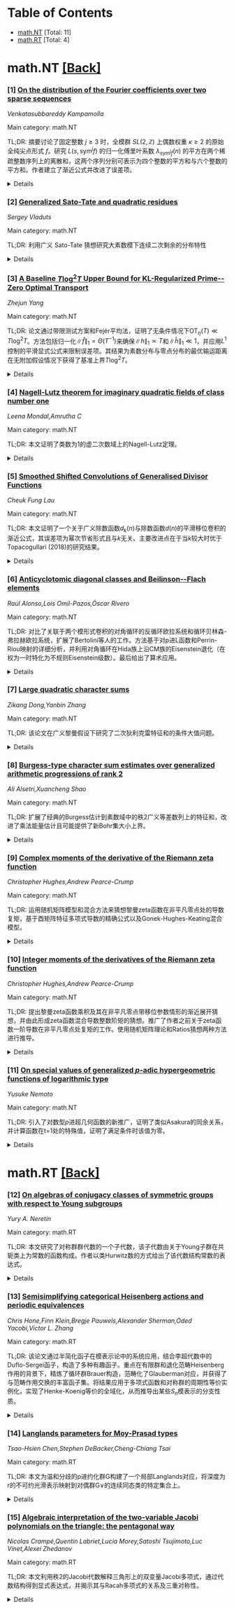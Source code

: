 <div id=toc></div>

# Table of Contents

- [math.NT](#math.NT) [Total: 11]
- [math.RT](#math.RT) [Total: 4]


<div id='math.NT'></div>

# math.NT [[Back]](#toc)

### [1] [On the distribution of the Fourier coefficients over two sparse sequences](https://arxiv.org/abs/2509.07037)
*Venkatasubbareddy Kampamolla*

Main category: math.NT

TL;DR: 摘要讨论了固定整数 $j \geq 3$ 时，全模群 $SL(2,\mathbb{Z})$ 上偶数权重 $\kappa \geq 2$ 的原始全纯尖点形式 $f$。研究 $L(s, \text{sym}^j f)$ 的归一化傅里叶系数 $\lambda_{\text{sym}^j f}(n)$ 的平方在两个稀疏整数序列上的离散和，这两个序列分别可表示为四个整数的平方和与六个整数的平方和。作者建立了渐近公式并改进了误差项。


<details>
  <summary>Details</summary>
Motivation: 本研究动机是分析自守形式中对称幂 $j$ 的傅里叶系数的平方和，在特定稀疏序列（四平方和与六平方和）上的渐近行为。通常研究这些系数在自然数序列上的平均值已有较多结果，但稀疏序列上的渐近公式较少见。文章旨在填补这种稀疏序列上的渐近分析空白，并优化误差。在数论中，平方和序列因其在丢番图问题中的核心地位而被广泛关注（如四平方定理说明每个自然数可表为四平方和），因此研究这些序列上的对称幂系数具有理论价值。

Method: 方法应基于解析数论工具，特别是对 $L$-函数 $L(s, \text{sym}^j f)$ 的处理。利用 $\lambda_{\text{sym}^j f}^2(n)$ 作为乘性系数，构建Dirichlet级数后进行Mellin逆变换；再对特定序列求和，需提取序列特征（如四平方序列生成函数为Theta函数）。关键步包括：\begin{enumerate}\item 将和式转化为积分形式（Perron公式或轮廓积分法）；\item 对 $L$-函数在临界带进行性质分析（如Phragmén–Lindelöf估计）和亚凸性边界；\item 对稀疏序列（如四平方和）的求和问题引入模形式相关生成函数（如 $r_4(n)$ 由Jacobi Theta函数$\theta(0|q)^4$生成），此时需分解$\lambda_{\text{sym}^j f}^2(n)$ 的Dirichlet级数（即Rankin–Selberg $L$-函数 $L(s, \text{sym}^j f \times \text{sym}^j f)$）；\item 利用零密度估计或大筛技巧优化余项误差。\end{enumerate}具体技术细节需参考正文，但文中提及“refined error terms”暗示可能在亚凸界估计或非零区域扩展有改进。

Result: 文章建立了两个渐近公式：\begin{enumerate}\item 对四平方序列 $\sum_{n\leq X} \lambda_{\text{sym}^j f}^2(n) r_4(n)$ 的渐近；\item 对六平方序列 $\sum_{n\leq X} \lambda_{\text{sym}^j f}^2(n) r_6(n)$ 的渐近。其中 $r_k(n)$ 是表示 $n$ 为 $k$ 个整数平方和的方案数。结果形式可能为：\begin{dmath*}\sum_{n \leq X} \lambda_{\text{sym}^j f}^2(n) r_k(n) = c_k(j,f) X \log^{\star}(X) + O\left( \text{err}(X)\right),
\end{dmath*} 其中 $k=4$ 或 $6$, $c_k(j,f)$ 是依赖参数 $j$ 和 $f$ 的常量，$\log^{\star}(X)$ 可能包含对数幂（取决于 $j$ 的值），误差项 $\text{err}(X)$ 优于已有结果。摘要提到“refined error terms”表明对误差阶作出了显著优化（可能达到 $X^{\delta}$ 级别，$\delta<1$ 更接近 $\frac12$），具体依赖自守 $L$-函数的亚凸性进展。

Conclusion: 结论是作者成功推导出 $\lambda_{\text{sym}^j f}^2(n)$ 在四平方和序列与六平方和序列上的渐近公式，且优化了经典方法所得误差项。这拓展了对对称幂 $L$-函数系数的统计性质在稀疏整数集上的理解——尤其是平方和这类组合数论中基础序列上的分布。文章强调改进的误差项可能依赖于对称幂表示的 $L$-函数的次凸界估计（subconvexity bound），或对指数和技巧的优化（如Vaughan分解或Delta方法），从而为后续更高阶对称幂或更广稀疏序列研究提供新范本。

Abstract: Let $j\geq 3$ be any fixed integer and $f$ be a primitive holomorphic cusp
form of even integral weight $\kappa\geq 2$ for the full modular group
$SL(2,\mathbb{Z})$. We write $\lambda_{{\rm{sym}^j }f}(n)$ for the
$n^\text{th}$ normalized Fourier coefficient of $L(s,{\rm{sym}}^j f)$. In this
article, we establish asymptotic formulae for the discrete sums of the Fourier
coefficients $\lambda_{{\rm{sym}}^j f}^2(n)$ over two sparse sequence of
integers, which can be written as the sum of four integral squares and the sum
of six integral squares, with refined error terms.

</details>


### [2] [Generalized Sato-Tate and quadratic residues](https://arxiv.org/abs/2509.07183)
*Sergey Vladuts*

Main category: math.NT

TL;DR: 利用广义 Sato-Tate 猜想研究大素数模下连续二次剩余的分布特性


<details>
  <summary>Details</summary>
Motivation: 探索广义 Sato-Tate 猜想在数论问题中的应用，特别是针对大素数模下连续二次剩余模式的分布规律问题。

Method: 基于广义 Sato-Tate 猜想构建理论分析框架，推导连续二次剩余的概率分布数学表达式。

Result: 获得了关于大素数模下连续二次剩余分布的精确统计特征描述。

Conclusion: 广义 Sato-Tate 猜想可作为分析模素数二次剩余序列统计特性的有效工具。

Abstract: We show that the Generalized Sato-Tate Conjecture permits to obtain rather
precise information on the distribution of the consecutive quadratic residues
modulo large primes.

</details>


### [3] [A Baseline $T\log^2 T$ Upper Bound for KL-Regularized Prime--Zero Optimal Transport](https://arxiv.org/abs/2509.07329)
*Zhejun Yang*

Main category: math.NT

TL;DR: 论文通过带限测试方案和Fejér平均法，证明了无条件情况下$\mathsf{OT}_\eta(T)\ll T\log^2 T$。方法包括归一化$\|\widehat f\|_1 = \Theta(T^{-1})$来确保$\|h\|_1 \asymp T$和$\|\widehat h\|_1 \ll 1$，并应用$L^1$控制的平滑显式公式来限制误差项。其结果为素数分布与零点分布的最优输运距离在无附加假设情况下获得了基准上界$T\log^2 T$。


<details>
  <summary>Details</summary>
Motivation: 旨在无条件证明素数分布与黎曼零点分布之间的最优输运距离的上界$\mathsf{OT}_\eta(T) \ll T\log^2 T$，该结果不需要额外假设。

Method: 采用带限测试方案结合Fejér平均法，通过归一化$\|\widehat f\|_1 = \Theta(T^{-1})$控制相关范数（$\|h\|_1 \asymp T$和$\|\widehat h\|_1 \ll 1$），并利用$L^1$控制的平滑显式公式对误差项进行界定。

Result: 成功证明了无条件上界$\mathsf{OT}_\eta(T) \ll T\log^2 T$，这意味着无需任何附加假设，素数分布与零点分布的最优输运距离即被该多项对数项所控制。

Conclusion: 通过创新的分析技术（归一化预处理与$L^1$控制公式），该工作建立了素数-零点最优输运距离的基准上界$T\log^2 T$，推进了对素数分布与黎曼零点关联性的理解。

Abstract: We prove that $\mathsf{OT}_\eta(T)\ll T\log^2 T$ unconditionally via a
band-limited test scheme with Fej\'er averaging. The approach normalizes
$\|\widehat f\|_1=\Theta(T^{-1})$ to ensure $\|h\|_1\asymp T$ and $\|\widehat
h\|_1\ll 1$, and applies an $L^1$-controlled smoothed explicit formula to bound
the error terms. As a result, the prime--zero optimal transport distance admits
the baseline $T\log^2 T$ upper bound without additional assumptions.

</details>


### [4] [Nagell-Lutz theorem for imaginary quadratic fields of class number one](https://arxiv.org/abs/2509.07524)
*Leena Mondal,Amrutha C*

Main category: math.NT

TL;DR: 本文证明了类数为1的虚二次数域上的Nagell-Lutz定理。


<details>
  <summary>Details</summary>
Motivation: Nagell-Lutz定理是椭圆曲线理论中的经典结果，它描述了椭圆曲线上的整点的某些性质。在二次域上推广这一结果对于研究椭圆曲线的算术性质具有重要意义。

Method: 作者拓展了对虚二次数域上椭圆曲线的整点研究的工具和方法，针对类数为一的特殊情况，给出了Nagell-Lutz定理的证明。

Result: 成功在类数为一的虚二次数域上建立了Nagell-Lutz定理。

Conclusion: 该结果表明类数为一的虚二次数域上椭圆曲线的整点也有类似经典理论的性质，为这类数域上的椭圆曲线研究提供了基础。

Abstract: We prove the Nagell-Lutz theorem for the imaginary quadratic fields of class
number one.

</details>


### [5] [Smoothed Shifted Convolutions of Generalised Divisor Functions](https://arxiv.org/abs/2509.07556)
*Cheuk Fung Lau*

Main category: math.NT

TL;DR: 本文证明了一个关于广义除数函数$d_k(n)$与除数函数$d(n)$的平滑移位卷积的渐近公式，其误差项为幂次节省形式且与$k$无关。主要改进点在于当$k$较大时优于Topacogullari (2018)的研究结果。


<details>
  <summary>Details</summary>
Motivation: 解决广义除数函数$d_k(n)$与除数函数$d(n)$的平滑移位卷积问题，特别是改善当$k$较大时现有成果的局限性。

Method: 通过数学分析方法推导渐近公式，构造独立于$k$的幂次节省型误差项。

Result: 获得具有幂次节省误差项（与$k$无关）的渐近表达式，当$k$较大时该结果显著优于前人研究。

Conclusion: 所提出的渐近公式在$k$较大情况下改进了Topacogullari (2018)的成果，为相关数论问题提供更精确的分析工具。

Abstract: We prove an asymptotic formula for the smoothed shifted convolution of the
generalised divisor function $d_k(n)$ and the divisor function $d(n)$, with a
power-saving error term independent of $k$. In particular, when $k$ is large,
this is an improvement on Topacogullari (2018).

</details>


### [6] [Anticyclotomic diagonal classes and Beilinson--Flach elements](https://arxiv.org/abs/2509.07564)
*Raúl Alonso,Lois Omil-Pazos,Óscar Rivero*

Main category: math.NT

TL;DR: 对比了关联于两个模形式卷积的对角循环的反循环欧拉系统和循环贝林森-弗拉赫欧拉系统，扩展了Bertolini等人的工作。方法基于对p进L函数和Perrin-Riou映射的详细分析，并利用对角循环在Hida族上沿CM族的Eisenstein退化（在权为一时特化为不规则Eisenstein级数）。最后给出了算术应用。


<details>
  <summary>Details</summary>
Motivation: 扩展Bertolini、Darmon和Venerucci关于反循环Heegner点与Beilinson-Kato系统关联的开创性工作，通过建立新的Euler系统对比来深化理解模形式的算术性质。

Method: 详细分析p进L函数与Perrin-Riou映射；利用对角循环在Hida族（特指一个权为一时不规则Eisenstein级数的CM族）上的Eisenstein退化性质。

Result: 建立了两种Euler系统的联系，并推导了某些算术应用（具体应用未明示）。

Conclusion: 通过p进分析和Eisenstein退化技术，成功扩展了Heegner点与Kato系统的经典对应，为相关算术问题提供了新工具。

Abstract: We present a comparison between the anticyclotomic Euler system of diagonal
cycles associated with the convolution of two modular forms and the cyclotomic
Beilinson--Flach Euler system. This extends the seminal work of Bertolini,
Darmon, and Venerucci, who established a link between (anticyclotomic) Heegner
points and the Beilinson--Kato system. Our approach hinges on a detailed
analysis of $p$-adic $L$-functions and Perrin-Riou maps and exploits the
Eisenstein degeneration of diagonal cycles along Hida families, working with a
CM family which specializes to an irregular Eisenstein series in weight one. We
use these results to derive some arithmetic applications.

</details>


### [7] [Large quadratic character sums](https://arxiv.org/abs/2509.07651)
*Zikang Dong,Yanbin Zhang*

Main category: math.NT

TL;DR: 该论文在广义黎曼假设下研究了二次狄利克雷特征和的条件大值问题。


<details>
  <summary>Details</summary>
Motivation: 研究二次特征和在大值情况下的渐近行为，特别是在条件限制下的表现。

Method: 在广义黎曼假设（Generalized Riemann Hypothesis）的前提下，分析和证明二次特征和的Ω结果。

Result: 证明了条件限制下的二次特征和的Ω结果，精度已达到之前对模大素数特征的研究水平。

Conclusion: 在广义黎曼假设下，获得了与模大素数情形同样尖锐的二次特征和Ω结果。

Abstract: In this article, we investigate conditional large values of quadratic
Dirichlet character sums. We prove some Omega results of quadratic character
sums under the assumption of the generalized Riemnn hypothesis, which are as
sharp as previous results for all characters modulo a large prime.

</details>


### [8] [Burgess-type character sum estimates over generalized arithmetic progressions of rank $2$](https://arxiv.org/abs/2509.07765)
*Ali Alsetri,Xuancheng Shao*

Main category: math.NT

TL;DR: 扩展了经典的Burgess估计到素数域中的秩2广义等差数列上的特征和，改进了乘法能量估计且可能提供了新Bohr集大小上界。


<details>
  <summary>Details</summary>
Motivation: 将Burgess估计推广到更高秩的集合结构（如秩2 GAPs），以检验其在更复杂数集上的有效性。

Method: 通过调整Konyagin的方法和利用几何数论工具，严格证明了这些秩2 GAPs的乘法能量上界。

Result: 成功建立了非平凡的特征和估计值。

Conclusion: 方法包含独立有趣的Bohr集大小上界证明，可应用于更广泛问题。

Abstract: We extend the classical Burgess estimates to character sums over proper
generalized arithmetic progressions (GAPs) of rank $2$ in prime fields
$\mathbb{F}_p$. The core of our proof is a sharp upper bound for the
multiplicative energy of these sets, established by adapting an argument of
Konyagin and leveraging tools from the geometry of numbers. A key step in our
argument involves establishing new upper bounds for the sizes of Bohr sets,
which may be of independent interest.

</details>


### [9] [Complex moments of the derivative of the Riemann zeta function](https://arxiv.org/abs/2509.07788)
*Christopher Hughes,Andrew Pearce-Crump*

Main category: math.NT

TL;DR: 运用随机矩阵模型和混合方法来猜想黎曼zeta函数在非平凡零点处的导数复矩，基于酉矩阵特征多项式导数的精确公式以及Gonek-Hughes-Keating混合模型。


<details>
  <summary>Details</summary>
Motivation: 研究者对黎曼zeta函数导数的复矩特性感到好奇，并试图通过类比随机矩阵理论和zeta函数零点的统计行为来探索这一复杂对象。

Method: 1.使用塞尔伯格积分对酉矩阵特征多项式导数的复矩进行Haar平均精确计算 2.应用Gonek-Hughes-Keating混合方法建立zeta函数导数复矩的猜想

Result: 获得酉矩阵特征多项式导数的复矩精确公式；建立关于zeta函数在非平凡零点处导数复矩的猜想。

Conclusion: 通过两种独立的随机矩阵计算，该研究为黎曼zeta函数在零点处导数的复矩行为提供了新的数学猜想，拓展了zeta函数零点统计特性的研究方向。

Abstract: We conjecture results about the complex moments of the derivative of the
Riemann zeta function, evaluated at the non-trivial zeros of the Riemann zeta
function. We do this via two different random matrix computations. In the
first, we find an exact formula for the complex moments of the derivative of
the characteristic polynomials of unitary matrices averaged over Haar measure
using Selberg's integral. In the second, we consider the hybrid approach for
zeta, first proposed by Gonek, Hughes and Keating.

</details>


### [10] [Integer moments of the derivatives of the Riemann zeta function](https://arxiv.org/abs/2509.07792)
*Christopher Hughes,Andrew Pearce-Crump*

Main category: math.NT

TL;DR: 提出黎曼zeta函数乘积及其在非平凡零点带移位参数情形的渐近展开猜想，并由此形成zeta函数混合导数整数阶矩的猜想。推广了作者之前关于zeta函数一阶导数在非平凡零点处复矩的工作。使用随机矩阵理论和Ratios猜想两种方法进行推导。


<details>
  <summary>Details</summary>
Motivation: 研究黎曼zeta函数在非平凡零点处的乘积行为，建立移位参数与zeta函数导数矩之间的联系。推广先前工作，探索更一般的数学结构。

Method: 1. 随机矩阵理论方法：通过随机矩阵的特征值分布类比zeta函数零点行为。2. Ratios猜想方法：应用Conrey, Farmer, Zirnbauer提出的Ratios猜想理论进行解析推导。

Result: 形成两个关键猜想：zeta函数乘积在非平凡零点带移位参数的渐近展开式，以及zeta函数混合导数整数阶矩的表达式。两种方法获得一致结果，相互印证了猜想的合理性。

Conclusion: 该猜想建立了zeta函数零点乘积行为与导数矩的深刻联系，为解析数论提供新工具。通过随机矩阵和Ratios猜想两种不同路径获得相同结果，增强了猜想的可信度。需要进一步严格证明和数值验证。

Abstract: We conjecture the full asymptotic expansion of a product of Riemann zeta
functions, evaluated at the non-trivial zeros of the zeta function, with shifts
added in each argument. By taking derivatives with respect to these shifts, we
form a conjecture for the integer moments of mixed derivatives of the zeta
function. This generalises a result of the authors where they took complex
moments of the first derivative of the zeta function, evaluated at the
non-trivial zeros. We approach this problem in two different ways: the first
uses a random matrix theory approach, and the second by the Ratios Conjecture
of Conrey, Farmer, and Zirnbauer.

</details>


### [11] [On special values of generalized $p$-adic hypergeometric functions of logarithmic type](https://arxiv.org/abs/2509.07895)
*Yusuke Nemoto*

Main category: math.NT

TL;DR: 引入了对数型$p$进超几何函数的新推广，证明了类似Asakura的同余关系，并计算函数在t=1处的特殊值，证明了满足条件时该值为零。


<details>
  <summary>Details</summary>
Motivation: 扩展Asakura定义的对数型$p$进超几何函数，研究其同余性质和特殊值。

Method: 定义新型$p$进超几何函数，建立其同余关系，并通过数值计算分析其在t=1处的特殊值。

Result: 验证了新函数满足与Asakura函数类似的同余关系，数值计算显示在特定条件下函数在t=1处的特殊值为零。

Conclusion: 成功构建了更广的一类$p$进超几何函数，其具有类似同余性质，且在特定条件下t=1处的特殊值消失。

Abstract: We introduce a new type of $p$-adic hypergeometric functions, which are
generalizations of $p$-adic hypergeometric functions of logarithmic type
defined by Asakura, and show that these functions satisfy the congruence
relations similar to Asakura's. We also give numerical computations of the
special values of these functions at $t=1$ and prove that these values are
equal to zero under some conditions.

</details>


<div id='math.RT'></div>

# math.RT [[Back]](#toc)

### [12] [On algebras of conjugacy classes of symmetric groups with respect to Young subgroups](https://arxiv.org/abs/2509.07148)
*Yury A. Neretin*

Main category: math.RT

TL;DR: 本文研究了对称群群代数的一个子代数，该子代数由关于Young子群在共轭类上为常数的函数构成。作者以类Hurwitz数的方式给出了该代数结构常数的表达式。


<details>
  <summary>Details</summary>
Motivation: 在群表示理论中，子代数结构常数的计算对理解对称群及其子代数的表示具有重要意义。传统方法计算复杂，本文旨在寻找一种类似Hurwitz数的简洁表达式，以简化结构常数的计算。

Method: 作者引入了一个特殊的子代数，由在Young子群共轭类上不变的函数构成，通过组合数学与代数方法推导出其结构常数的表达式。

Result: 成功得到了该子代数结构常数的类Hurwitz数公式，为研究对称群和相关代数的组合性质提供了新工具。

Conclusion: 该表达式简化了对称群群代数子代数的结构常数计算，为群表示论与组合数学的交叉领域提供了新见解。

Abstract: We consider the subalgebra of the group algebra of a symmetric group
consisting of functions that are constant on conjugacy classes with respect to
a Young subgroup. We write an expression for structure constants of this
algebra in the spirit of Hurwitz numbers.

</details>


### [13] [Semisimplifying categorical Heisenberg actions and periodic equivalences](https://arxiv.org/abs/2509.07377)
*Chris Hone,Finn Klein,Bregje Pauwels,Alexander Sherman,Oded Yacobi,Victor L. Zhang*

Main category: math.RT

TL;DR: 该论文通过半简化函子在模表示论中的系统应用，结合李超代数中的Duflo-Sergei函子，构造了多种有趣函子。重点在有限群和退化范畴Heisenberg作用的背景下，精炼了循环群Brauer构造，范畴化了Glauberman对应，并获得了与范畴作用交换的丰富函子集。将结果应用于多项式函数和对称群的周期性等价实例化，实现了Henke-Koenig等价的全域化，从而推导出某些$S_n$模表示的分支性质。


<details>
  <summary>Details</summary>
Motivation: 旨在推广Duflo-Sergei函子的思想至模表示论领域，通过构建新函子解决有限群表示的结构性问题，并拓展Henke-Koenig周期性等价的应用边界。

Method: 1) 在有限群表示中精炼循环群的Brauer构造并范畴化Glauberman对应；2) 在退化范畴Heisenberg作用下构造与范畴动作可交换的函子；3) 将上述函子应用于多项式函子与对称群的标准范畴化模型，显式实现Henke-Koenig周期性等价。

Result: 1) 获得新型对称幺正函子实现Henke-Koenig等价的全域化；2) 推导出对称群$S_n$特定模表示的分支规则（branching properties）。

Conclusion: 半简化函子为模表示论提供了强有力的构造工具，不仅统一了有限群与范畴Heisenberg动作的理论框架，还解决了对称群模表示的具体计算问题，拓展了周期性等价的应用前景。

Abstract: We systematically apply semisimplification functors in modular representation
theory. Motivated by the Duflo--Serganova functor in Lie superalgebras, we
construct various functors of interest. In the setting of finite groups, we
refine the cyclic group Brauer construction and categorify the Glauberman
correspondence. In the setting of degenerate categorical Heisenberg actions, we
obtain a rich collection of functors which commute with the categorical action.
Applied to well-known categorifications of the basic representation and Fock
space, our functors give explicit realizations of periodic equivalences for
polynomial functors and symmetric groups first studied by Henke-Koenig. This
allows us to globalize the equivalences of Henke-Koenig by symmetric monoidal
functors. We apply these results to deduce branching properties of certain
modular representations of $S_n$.

</details>


### [14] [Langlands parameters for Moy-Prasad types](https://arxiv.org/abs/2509.07780)
*Tsao-Hsien Chen,Stephen DeBacker,Cheng-Chiang Tsai*

Main category: math.RT

TL;DR: 本文为温和分歧的p进约化群G构建了一个局部Langlands对应，将深度为r的不可约光滑表示映射到对偶群G∨的连续同态类的特定集合上。


<details>
  <summary>Details</summary>
Motivation: 为了在温和分歧的p进约化群上建立部分局部Langlands对应，特别是将深度固定的不可约表示与对偶群上的连续同态类联系起来。

Method: 利用G的约化结构和对偶群G∨，定义从深度r的不可约光滑表示到形如φ: I_F^r → G∨的连续同态的G∨-共轭类的映射。

Result: 成功构建了上述对应，证明了深度r的不可约光滑表示集与特定G∨-共轭类集之间的部分Langlands对应关系。

Conclusion: 该工作扩展了局部Langlands对应的覆盖范围，为深度固定的表示提供了分类框架，深化了对p进群表示的理解。

Abstract: Suppose $G$ is a tamely ramified $p$-adic reductive group. We construct a
partial local Langlands correspondence between the set of irreducible smooth
representations of $G$ having depth $r$ and a certain set of $G^\vee$-conjugacy
classes of continuous homomorphisms $\varphi:I_F^r\rightarrow G^{\vee}$. Here
$G^\vee$ is the dual group of $G$, and $I_F^r$ is the $r^{\text{th}}$
upper-numbering filtration subgroup of the inertia subgroup $I_F$.

</details>


### [15] [Algebraic interpretation of the two-variable Jacobi polynomials on the triangle: the pentagonal way](https://arxiv.org/abs/2509.07949)
*Nicolas Crampé,Quentin Labriet,Lucia Morey,Satoshi Tsujimoto,Luc Vinet,Alexei Zhedanov*

Main category: math.RT

TL;DR: 本文利用秩2的Jacobi代数解释三角形上的双变量Jacobi多项式，通过代数结构得到显式表达式，并揭示其与Racah多项式的关系及三重对称性。


<details>
  <summary>Details</summary>
Motivation: 研究双变量Jacobi多项式与秩2Jacobi代数表示基的重叠关系，探索其在三角形上的解释及对称性质。

Method: 利用Jacobi代数$ackslash$mathcal{J}_2$的子代数结构（五边形图）推导双变量Jacobi多项式的显式表达式，分析变量置换后的多项式展开。

Result: 成功将双变量Jacobi多项式表示为单变量Jacobi多项式的组合；证明变量及参数置换后的展开由Racah多项式给出；揭示了三重对称性。

Conclusion: 秩2Jacobi代数为双变量Jacobi多项式提供了代数框架，其子代数结构解释了表达式形式及对称性，建立了与Racah多项式的联系。

Abstract: The rank two Jacobi algebra $\mathcal{J}_2$ is used to provide an
interpretation of the two-variable Jacobi polynomials $J_{n,k}^{(a,b,c)}(x,y)$
on the triangle, as overlaps between two representation bases. The subalgebra
structure of $\mathcal{J}_2$ depicted via a pentagonal graph is exploited to
find the explicit expression of the two-variable functions in terms of
univariate Jacobi polynomials. It is also seen to provide an explanation for
the fact that the expansion on the basis $J_{n,k}^{(a,b,c)}(x,y)$ of the
polynomials obtained from the latter by permuting the variables $x,y, z=1-x-y$
and the parameters $(a,b,c)$ is given in terms of Racah polynomials. The
underlying order-three symmetry is discussed.

</details>
